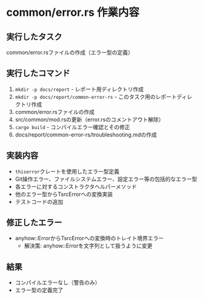 # common/error.rs 作業内容

## 実行したタスク
common/error.rsファイルの作成（エラー型の定義）

## 実行したコマンド
1. `mkdir -p docs/report` - レポート用ディレクトリ作成
2. `mkdir -p docs/report/common-error-rs` - このタスク用のレポートディレクトリ作成
3. common/error.rsファイルの作成
4. src/common/mod.rsの更新（error.rsのコメントアウト解除）
5. `cargo build` - コンパイルエラー確認とその修正
6. docs/report/common-error-rs/troubleshooting.mdの作成

## 実装内容
- `thiserror`クレートを使用したエラー型定義
- Git操作エラー、ファイルシステムエラー、設定エラー等の包括的なエラー型
- 各エラーに対するコンストラクタヘルパーメソッド
- 他のエラー型からTsrcErrorへの変換実装
- テストコードの追加

## 修正したエラー
- anyhow::ErrorからTsrcErrorへの変換時のトレイト境界エラー
  - 解決策: anyhow::Errorを文字列として扱うように変更

## 結果
- コンパイルエラーなし（警告のみ）
- エラー型の定義完了